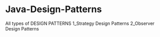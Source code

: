 # Java-Design-Patterns
All types of DESIGN PATTERNS
1_Strategy Design Patterns
2_Observer Design Patterns
